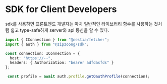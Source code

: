 # SDK for Client Developers

sdk를 사용하면 프론트엔드 개발자는 마치 일반적인 라이브러리 함수를 사용하는 것처럼 쉽고 type-safe하게 server와 api 통신을 할 수 있다.


```typescript
import { IConnection } from "@nestia/fetcher";
import { auth } from "@zipzoong/sdk";

const connection: IConnection = {
  host: "https://--",
  headers: { Authorization: "bearer adfdasfds" }
};

 const profile = await auth.profile.getOauthProfile(connection);

```